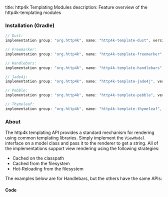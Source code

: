 title: http4k Templating Modules
description: Feature overview of the http4k-templating modules

### Installation (Gradle)

```groovy
// Dust: 
implementation group: "org.http4k", name: "http4k-template-dust", version: "4.16.1.0"

// Freemarker: 
implementation group: "org.http4k", name: "http4k-template-freemarker", version: "4.16.1.0"

// Handlebars: 
implementation group: "org.http4k", name: "http4k-template-handlebars", version: "4.16.1.0"

// Jade4j: 
implementation group: "org.http4k", name: "http4k-template-jade4j", version: "4.16.1.0"

// Pebble: 
implementation group: "org.http4k", name: "http4k-template-pebble", version: "4.16.1.0"

// Thymeleaf: 
implementation group: "org.http4k", name: "http4k-template-thymeleaf", version: "4.16.1.0"
```

### About
The http4k templating API provides a standard mechanism for rendering using common templating libraries. Simply implement the `ViewModel` interface on a model class and pass it to the renderer to get a string. All of the implementations support view rendering using the following strategies:

* Cached on the classpath
* Cached from the filesystem
* Hot-Reloading from the filesystem

The examples below are for Handlebars, but the others have the same APIs:

#### Code  [<img class="octocat"/>](https://github.com/http4k/http4k/blob/master/src/docs/guide/reference/templating/example.kt)

<script src="https://gist-it.appspot.com/https://github.com/http4k/http4k/blob/master/src/docs/guide/reference/templating/example.kt"></script>

[http4k]: https://http4k.org
